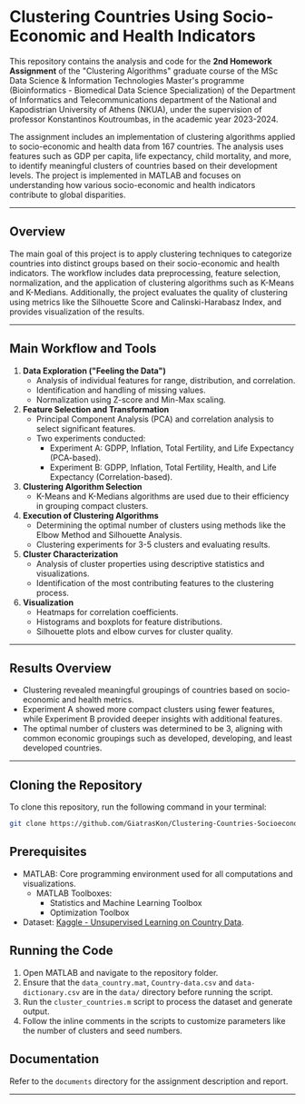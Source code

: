 # Clustering Countries Using Socio-Economic and Health Indicators

This repository contains the analysis and code for the **2nd Homework Assignment** of the "Clustering Algorithms" graduate course of the MSc Data Science & Information Technologies Master's programme (Bioinformatics - Biomedical Data Science Specialization) of the Department of Informatics and Telecommunications department of the National and Kapodistrian University of Athens (NKUA), under the supervision of professor Konstantinos Koutroumbas, in the academic year 2023-2024.

The assignment includes an implementation of clustering algorithms applied to socio-economic and health data from 167 countries. The analysis uses features such as GDP per capita, life expectancy, child mortality, and more, to identify meaningful clusters of countries based on their development levels. The project is implemented in MATLAB and focuses on understanding how various socio-economic and health indicators contribute to global disparities.

---

## Overview

The main goal of this project is to apply clustering techniques to categorize countries into distinct groups based on their socio-economic and health indicators. The workflow includes data preprocessing, feature selection, normalization, and the application of clustering algorithms such as K-Means and K-Medians. Additionally, the project evaluates the quality of clustering using metrics like the Silhouette Score and Calinski-Harabasz Index, and provides visualization of the results.

---

## Main Workflow and Tools

1. **Data Exploration ("Feeling the Data")**
   - Analysis of individual features for range, distribution, and correlation.
   - Identification and handling of missing values.
   - Normalization using Z-score and Min-Max scaling.
2. **Feature Selection and Transformation**
   - Principal Component Analysis (PCA) and correlation analysis to select significant features.
   - Two experiments conducted:
      - Experiment A: GDPP, Inflation, Total Fertility, and Life Expectancy (PCA-based).
      - Experiment B: GDPP, Inflation, Total Fertility, Health, and Life Expectancy (Correlation-based).
3. **Clustering Algorithm Selection**
   - K-Means and K-Medians algorithms are used due to their efficiency in grouping compact clusters.
4. **Execution of Clustering Algorithms**
   - Determining the optimal number of clusters using methods like the Elbow Method and Silhouette Analysis.
   - Clustering experiments for 3-5 clusters and evaluating results.
5. **Cluster Characterization**
   - Analysis of cluster properties using descriptive statistics and visualizations.
   - Identification of the most contributing features to the clustering process.
6. **Visualization**
   - Heatmaps for correlation coefficients.
   - Histograms and boxplots for feature distributions.
   - Silhouette plots and elbow curves for cluster quality.

---

## Results Overview
- Clustering revealed meaningful groupings of countries based on socio-economic and health metrics.
- Experiment A showed more compact clusters using fewer features, while Experiment B provided deeper insights with additional features.
- The optimal number of clusters was determined to be 3, aligning with common economic groupings such as developed, developing, and least developed countries.

---

## Cloning the Repository
To clone this repository, run the following command in your terminal:
```bash
git clone https://github.com/GiatrasKon/Clustering-Countries-Socioeconomic-Health-Analysis.git
```

## Prerequisites

- MATLAB: Core programming environment used for all computations and visualizations.
   - MATLAB Toolboxes:
      - Statistics and Machine Learning Toolbox
      - Optimization Toolbox
- Dataset: [Kaggle - Unsupervised Learning on Country Data](https://www.kaggle.com/datasets/rohan0301/unsupervised-learning-on-country-data).

## Running the Code

1. Open MATLAB and navigate to the repository folder.
2. Ensure that the `data_country.mat`, `Country-data.csv` and `data-dictionary.csv` are in the `data/` directory before running the script.
3. Run the `cluster_countries.m` script to process the dataset and generate output.
4. Follow the inline comments in the scripts to customize parameters like the number of clusters and seed numbers.

## Documentation

Refer to the `documents` directory for the assignment description and report.

---